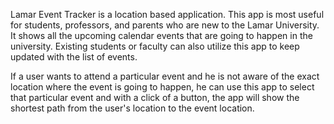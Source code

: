 Lamar Event Tracker is a location based application. This app is most useful for students, professors, and parents who are new to the Lamar University. It shows all the upcoming calendar events that are going to happen in the university. Existing students or faculty can also utilize this app to keep updated with the list of events.

If a user wants to attend a particular event and he is not aware of the exact location where the event is going to happen, he can use this app to select that particular event and with a click of a button, the app will show the shortest path from the user's location to the event location.

